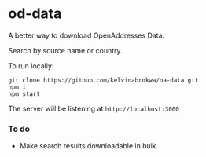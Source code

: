 # od-data

A better way to download OpenAddresses Data.

Search by source name or country.

To run locally: 

```
git clone https://github.com/kelvinabrokwa/oa-data.git
npm i
npm start
```

The server will be listening at `http://localhost:3000`

### To do

- Make search results downloadable in bulk